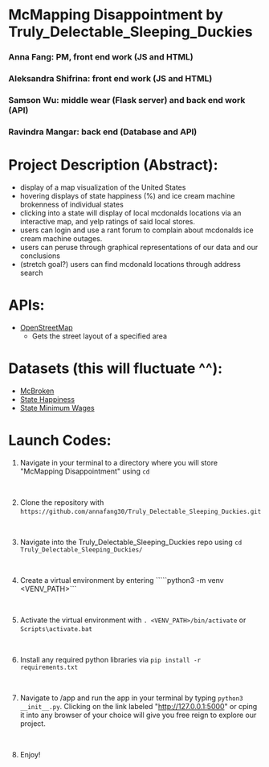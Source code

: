 # McMapping Disappointment by Truly_Delectable_Sleeping_Duckies
### Anna Fang: PM, front end work (JS and HTML) 
### Aleksandra Shifrina: front end work (JS and HTML)
### Samson Wu: middle wear (Flask server) and back end work (API) 
### Ravindra Mangar: back end (Database and API)
 
# Project Description (Abstract): 
* display of a map visualization of the United States
* hovering displays of state happiness (%) and ice cream machine brokenness of individual states 
* clicking into a state will display of local mcdonalds locations via an interactive map, and yelp ratings of said local stores. 
* users can login and use a rant forum to complain about mcdonalds ice cream machine outages. 
* users can peruse through graphical representations of our data and our conclusions 
* (stretch goal?) users can find mcdonald locations through address search 


# APIs: 
* <a href = https://github.com/stuy-softdev/notes-and-code/blob/main/api_kb/411_on_OpenStreetMap.md> OpenStreetMap</a>
    - Gets the street layout of a specified area 

# Datasets (this will fluctuate ^^): 
* <a href="https://github.com/rashiq/mcbroken-archive" target="_blank">McBroken</a>
* <a href="https://worldpopulationreview.com/state-rankings/happiest-states" target="_blank">State Happiness</a>
* <a href="https://worldpopulationreview.com/state-rankings/minimum-wage-by-state" target="_blank">State Minimum Wages</a>

# Launch Codes:
1. Navigate in your terminal to a directory where you will store "McMapping Disappointment" using ```cd```
<br>

2. Clone the repository with ```https://github.com/annafang30/Truly_Delectable_Sleeping_Duckies.git```

<br>

3. Navigate into the Truly_Delectable_Sleeping_Duckies repo using ```cd Truly_Delectable_Sleeping_Duckies/```
<br>

4. Create a virtual environment by entering `````python3 -m venv <VENV_PATH>```
<br>

5. Activate the virtual environment with ```. <VENV_PATH>/bin/activate``` or ```Scripts\activate.bat```
<br> 

6. Install any required python libraries via ```pip install -r requirements.txt```
<br> 

7. Navigate to /app and run the app in your terminal by typing ```python3 __init__.py```. Clicking on the link labeled "http://127.0.0.1:5000" or cping it into any browser of your choice will give you free reign to explore our project. 
<br> 

8. Enjoy! 
